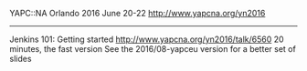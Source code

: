 YAPC::NA Orlando
2016 June 20-22
http://www.yapcna.org/yn2016

----------------------------------------

Jenkins 101: Getting started
http://www.yapcna.org/yn2016/talk/6560
20 minutes, the fast version
See the 2016/08-yapceu version for a better set of slides


